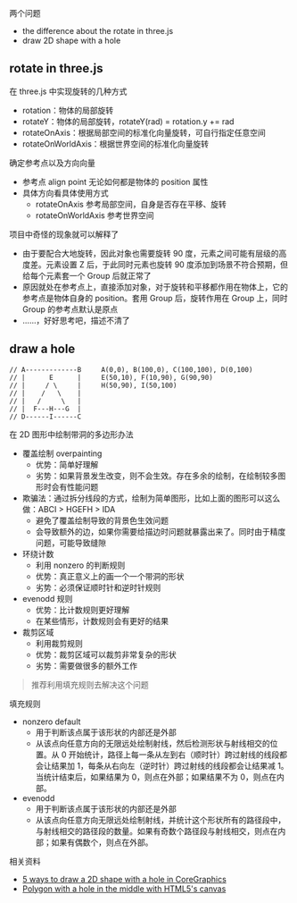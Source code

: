 两个问题
* the difference about the rotate in three.js
* draw 2D shape with a hole


## rotate in three.js
在 three.js 中实现旋转的几种方式
* rotation：物体的局部旋转
* rotateY：物体的局部旋转，rotateY(rad) = rotation.y += rad
* rotateOnAxis：根据局部空间的标准化向量旋转，可自行指定任意空间
* rotateOnWorldAxis：根据世界空间的标准化向量旋转

确定参考点以及方向向量
* 参考点 align point 无论如何都是物体的 position 属性
* 具体方向看具体使用方式
  * rotateOnAxis 参考局部空间，自身是否存在平移、旋转
  * rotateOnWorldAxis 参考世界空间

项目中奇怪的现象就可以解释了
* 由于要配合大地旋转，因此对象也需要旋转 90 度，元素之间可能有层级的高度差。元素设置 Z 后，于此同时元素也旋转 90 度添加到场景不符合预期，但给每个元素套一个 Group 后就正常了
* 原因就处在参考点上，直接添加对象，对于旋转和平移都作用在物体上，它的参考点是物体自身的 position。套用 Group 后，旋转作用在 Group 上，同时 Group 的参考点默认是原点
* ……，好好思考吧，描述不清了

## draw a hole
```
// A-------------B     A(0,0), B(100,0), C(100,100), D(0,100)
// |      E      |     E(50,10), F(10,90), G(90,90)
// |     / \     |     H(50,90), I(50,100)
// |    /   \    |
// |   /     \   |
// |  F---H---G  |
// D------I------C
```

在 2D 图形中绘制带洞的多边形办法
* 覆盖绘制 overpainting
  * 优势：简单好理解
  * 劣势：如果背景发生改变，则不会生效。存在多余的绘制，在绘制较多图形时会有性能问题
* 欺骗法：通过拆分线段的方式，绘制为简单图形，比如上面的图形可以这么做：ABCI > HGEFH > IDA
  * 避免了覆盖绘制导致的背景色生效问题
  * 会导致额外的边，如果你需要给描边时问题就暴露出来了。同时由于精度问题，可能导致缝隙
* 环绕计数
  * 利用 nonzero 的判断规则
  * 优势：真正意义上的画一个一个带洞的形状
  * 劣势：必须保证顺时针和逆时针规则
* evenodd 规则
  * 优势：比计数规则更好理解
  * 在某些情形，计数规则会有更好的结果
* 裁剪区域
  * 利用裁剪规则
  * 优势：裁剪区域可以裁剪非常复杂的形状
  * 劣势：需要做很多的额外工作

> 推荐利用填充规则去解决这个问题

填充规则
* nonzero default
  * 用于判断该点属于该形状的内部还是外部
  * 从该点向任意方向的无限远处绘制射线，然后检测形状与射线相交的位置。从 0 开始统计，路径上每一条从左到右（顺时针）跨过射线的线段都会让结果加 1，每条从右向左（逆时针）跨过射线的线段都会让结果减 1。当统计结束后，如果结果为 0，则点在外部；如果结果不为 0，则点在内部。
* evenodd
  * 用于判断该点属于该形状的内部还是外部
  * 从该点向任意方向无限远处绘制射线，并统计这个形状所有的路径段中，与射线相交的路径段的数量。如果有奇数个路径段与射线相交，则点在内部；如果有偶数个，则点在外部。

相关资料
* [5 ways to draw a 2D shape with a hole in CoreGraphics](https://www.cocoawithlove.com/2010/05/5-ways-to-draw-2d-shape-with-hole-in.html)
* [Polygon with a hole in the middle with HTML5's canvas](https://stackoverflow.com/questions/13618844/polygon-with-a-hole-in-the-middle-with-html5s-canvas)